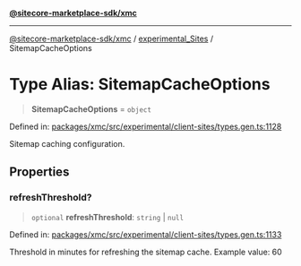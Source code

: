 [**@sitecore-marketplace-sdk/xmc**](../../../../README.md)

***

[@sitecore-marketplace-sdk/xmc](../../../../README.md) / [experimental\_Sites](../README.md) / SitemapCacheOptions

# Type Alias: SitemapCacheOptions

> **SitemapCacheOptions** = `object`

Defined in: [packages/xmc/src/experimental/client-sites/types.gen.ts:1128](https://github.com/Sitecore/marketplace-sdk/blob/main/packages/xmc/src/experimental/client-sites/types.gen.ts#L1128)

Sitemap caching configuration.

## Properties

### refreshThreshold?

> `optional` **refreshThreshold**: `string` \| `null`

Defined in: [packages/xmc/src/experimental/client-sites/types.gen.ts:1133](https://github.com/Sitecore/marketplace-sdk/blob/main/packages/xmc/src/experimental/client-sites/types.gen.ts#L1133)

Threshold in minutes for refreshing the sitemap cache.
Example value: 60
